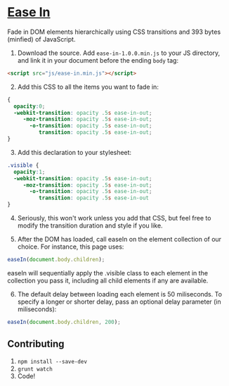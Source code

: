 [Ease In](http://lauren.github.io/ease-in/)
===============

Fade in DOM elements hierarchically using CSS transitions and 393 bytes (minfied) of JavaScript.

1) Download the source. Add `ease-in-1.0.0.min.js` to your JS directory, and link it in your document before the ending `body` tag:

```html
<script src="js/ease-in.min.js"></script>
```
2) Add this CSS to all the items you want to fade in:

```css
{
  opacity:0;
  -webkit-transition: opacity .5s ease-in-out;
     -moz-transition: opacity .5s ease-in-out;
       -o-transition: opacity .5s ease-in-out;
          transition: opacity .5s ease-in-out;
}
```
3) Add this declaration to your stylesheet:

```css
.visible {
  opacity:1;
  -webkit-transition: opacity .5s ease-in-out;
     -moz-transition: opacity .5s ease-in-out;
       -o-transition: opacity .5s ease-in-out;
          transition: opacity .5s ease-in-out
}
```
4) Seriously, this won't work unless you add that CSS, but feel free to modify the transition duration and style if you like.

5) After the DOM has loaded, call easeIn on the element collection of our choice. For instance, this page uses:

```js
easeIn(document.body.children);
```

easeIn will sequentially apply the .visible class to each element in the collection you pass it, including all child elements if any are available.

6) The default delay between loading each element is 50 miliseconds. To specify a longer or shorter delay, pass an optional delay parameter (in miliseconds):

```js
easeIn(document.body.children, 200);
```

Contributing
------------

1. `npm install --save-dev`
2. `grunt watch`
3. Code!